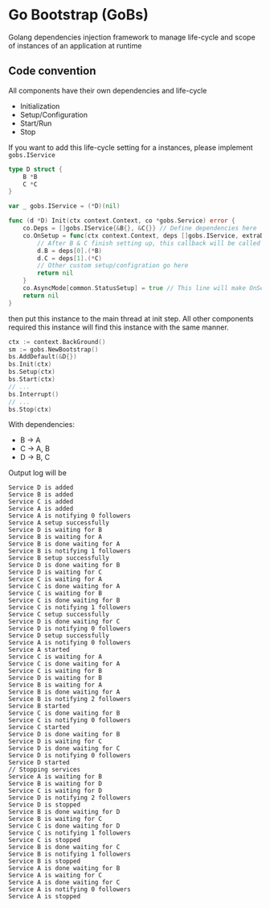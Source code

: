 # Go Bootstrap (GoBs)
Golang dependencies injection framework to manage life-cycle and scope of instances of an application at runtime

## Code convention
All components have their own dependencies and life-cycle
- Initialization
- Setup/Configuration
- Start/Run
- Stop

If you want to add this life-cycle setting for a instances, please implement `gobs.IService`
```go
type D struct {
	B *B
	C *C
}

var _ gobs.IService = (*D)(nil)

func (d *D) Init(ctx context.Context, co *gobs.Service) error {
	co.Deps = []gobs.IService{&B{}, &C{}} // Define dependencies here
	co.OnSetup = func(ctx context.Context, deps []gobs.IService, extraDeps []gobs.CustomService) error {
		// After B & C finish setting up, this callback will be called
		d.B = deps[0].(*B)
		d.C = deps[1].(*C)
		// Other custom setup/configration go here
		return nil
	}
	co.AsyncMode[common.StatusSetup] = true // This line will make OnSetup method be called in concurrent context without blocking others.
	return nil
}
```
then put this instance to the main thread at init step. All other components required this instance will find this instance with the same manner.
```go
ctx := context.BackGround()
sm := gobs.NewBootstrap()
bs.AddDefault(&D{})
bs.Init(ctx)
bs.Setup(ctx)
bs.Start(ctx)
// ...
bs.Interrupt()
// ...
bs.Stop(ctx)
```
With dependencies:
- B -> A
- C -> A, B
- D -> B, C

Output log will be
```
Service D is added
Service B is added
Service C is added
Service A is added
Service A is notifying 0 followers
Service A setup successfully
Service D is waiting for B
Service B is waiting for A
Service B is done waiting for A
Service B is notifying 1 followers
Service B setup successfully
Service D is done waiting for B
Service D is waiting for C
Service C is waiting for A
Service C is done waiting for A
Service C is waiting for B
Service C is done waiting for B
Service C is notifying 1 followers
Service C setup successfully
Service D is done waiting for C
Service D is notifying 0 followers
Service D setup successfully
Service A is notifying 0 followers
Service A started
Service C is waiting for A
Service C is done waiting for A
Service C is waiting for B
Service D is waiting for B
Service B is waiting for A
Service B is done waiting for A
Service B is notifying 2 followers
Service B started
Service C is done waiting for B
Service C is notifying 0 followers
Service C started
Service D is done waiting for B
Service D is waiting for C
Service D is done waiting for C
Service D is notifying 0 followers
Service D started
// Stopping services
Service A is waiting for B
Service B is waiting for D
Service C is waiting for D
Service D is notifying 2 followers
Service D is stopped
Service B is done waiting for D
Service B is waiting for C
Service C is done waiting for D
Service C is notifying 1 followers
Service C is stopped
Service B is done waiting for C
Service B is notifying 1 followers
Service B is stopped
Service A is done waiting for B
Service A is waiting for C
Service A is done waiting for C
Service A is notifying 0 followers
Service A is stopped
```
